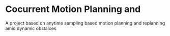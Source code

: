 # Cocurrent Motion Planning and
A project based on anytime sampling based motion planning and replanning amid dynamic obstalces
